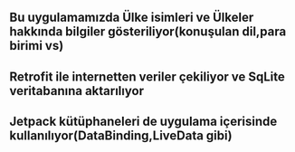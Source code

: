 ## Bu uygulamamızda Ülke isimleri ve Ülkeler hakkında bilgiler gösteriliyor(konuşulan dil,para birimi vs)
## Retrofit ile internetten veriler çekiliyor ve SqLite veritabanına aktarılıyor
## Jetpack kütüphaneleri de uygulama içerisinde kullanılıyor(DataBinding,LiveData gibi)

